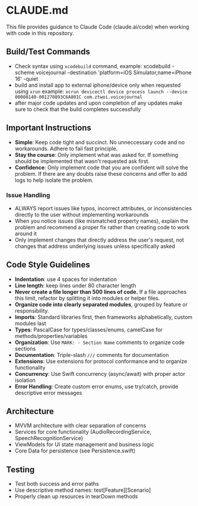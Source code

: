 # CLAUDE.md

This file provides guidance to Claude Code (claude.ai/code) when working with code in this repository.

## Build/Test Commands
- Check syntax using `xcodebuild` command, example: xcodebuild -scheme voicejournal -destination 'platform=iOS Simulator,name=iPhone 16' -quiet
- build and install app to external iphone/device only when requested using `xrun` example: `xcrun devicectl device process launch --device 00008140-001270893C6A801C com.ztwoi.voicejournal`
- after major code updates and upon completion of any updates make sure to check that the build completes successfully

## Important Instructions
- **Simple**: Keep code tight and succinct. No unneccessary code and no workarounds. Adhere to fail fast principle.
- **Stay the course**: Only implement what was asked for. If something should be implemented that wasn't requested ask first.
- **Confidence**: Only implement code that you are confident will solve the problem. If there are any doubts raise these concerns and offer to add logs to help isolate the problem.

### Issue Handling
- ALWAYS report issues like typos, incorrect attributes, or inconsistencies directly to the user without implementing workarounds
- When you notice issues (like mismatched property names), explain the problem and recommend a proper fix rather than creating code to work around it
- Only implement changes that directly address the user's request, not changes that address underlying issues unless specifically asked

## Code Style Guidelines
- **Indentation**: use 4 spaces for indentation
- **Line length**: keep lines under 80 character length
- **Never create a file longer than 500 lines of code.** If a file approaches this limit, refactor by splitting it into modules or helper files.
- **Organize code into clearly separated modules**, grouped by feature or responsibility.
- **Imports**: Standard libraries first, then frameworks alphabetically, custom modules last
- **Types**: PascalCase for types/classes/enums, camelCase for methods/properties/variables
- **Organization**: Use `MARK: - Section Name` comments to organize code sections
- **Documentation**: Triple-slash `///` comments for documentation
- **Extensions**: Use extensions for protocol conformance and to organize functionality
- **Concurrency**: Use Swift concurrency (async/await) with proper actor isolation
- **Error Handling**: Create custom error enums, use try/catch, provide descriptive error messages

## Architecture
- MVVM architecture with clear separation of concerns
- Services for core functionality (AudioRecordingService, SpeechRecognitionService)
- ViewModels for UI state management and business logic
- Core Data for persistence (see Persistence.swift)

## Testing
- Test both success and error paths
- Use descriptive method names: test[Feature][Scenario]
- Properly clean up resources in tearDown methods
